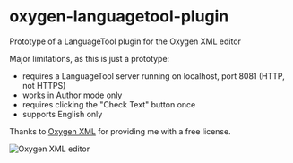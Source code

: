 oxygen-languagetool-plugin
==========================

Prototype of a LanguageTool plugin for the Oxygen XML editor

Major limitations, as this is just a prototype:
* requires a LanguageTool server running on localhost, port 8081 (HTTP, not HTTPS)
* works in Author mode only
* requires clicking the "Check Text" button once
* supports English only

Thanks to [Oxygen XML](http://www.oxygenxml.com) for providing me with a free license.

![Oxygen XML editor](http://www.oxygenxml.com/img/resources/oxygen190x62.png)
